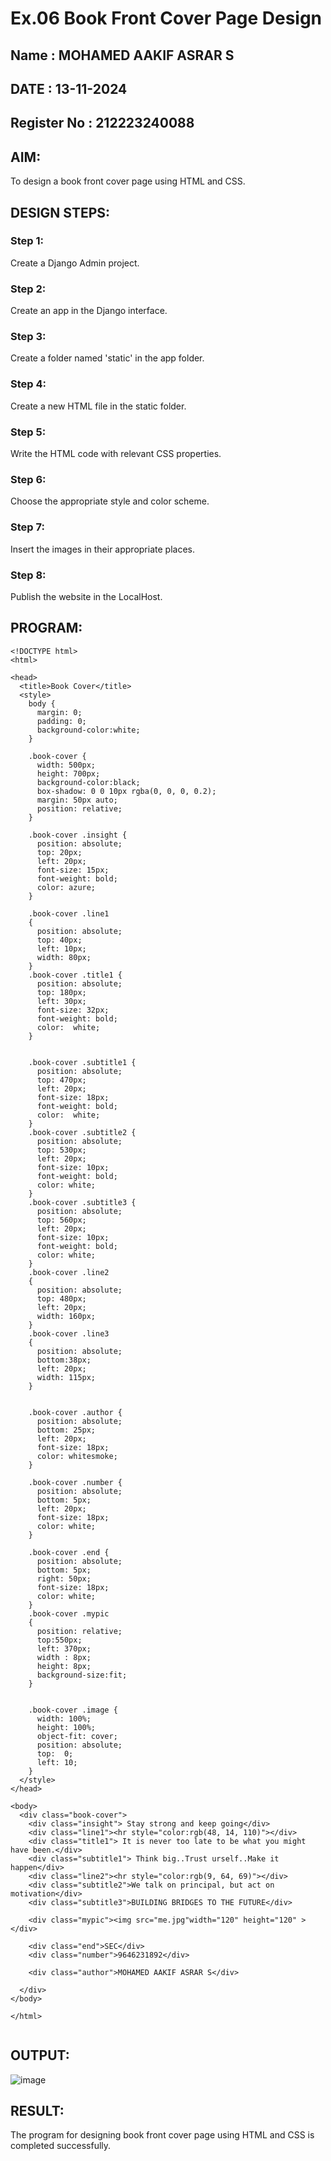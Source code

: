 # Ex.06 Book Front Cover Page Design
## Name : MOHAMED AAKIF ASRAR S
## DATE : 13-11-2024
## Register No : 212223240088

## AIM:
To design a book front cover page using HTML and CSS.

## DESIGN STEPS:

### Step 1:
Create a Django Admin project.

### Step 2:
Create an app in the Django interface.

### Step 3:
Create a folder named 'static' in the app folder.

### Step 4:
Create a new HTML file in the static folder.

### Step 5:
Write the HTML code with relevant CSS properties.

### Step 6:
Choose the appropriate style and color scheme.

### Step 7:
Insert the images in their appropriate places.

### Step 8:
Publish the website in the LocalHost.

## PROGRAM:
```
<!DOCTYPE html>
<html>

<head>
  <title>Book Cover</title>
  <style>
    body {
      margin: 0;
      padding: 0;
      background-color:white;
    }

    .book-cover {
      width: 500px;
      height: 700px;
      background-color:black;
      box-shadow: 0 0 10px rgba(0, 0, 0, 0.2);
      margin: 50px auto;
      position: relative;
    }
    
    .book-cover .insight {
      position: absolute;
      top: 20px;
      left: 20px;
      font-size: 15px;
      font-weight: bold;
      color: azure;
    }

    .book-cover .line1
    {
      position: absolute;
      top: 40px;
      left: 10px;
      width: 80px;
    }
    .book-cover .title1 {
      position: absolute;
      top: 180px;
      left: 30px;
      font-size: 32px;
      font-weight: bold;
      color:  white;
    }
    

    .book-cover .subtitle1 {
      position: absolute;
      top: 470px;
      left: 20px;
      font-size: 18px;
      font-weight: bold;
      color:  white;
    }
    .book-cover .subtitle2 {
      position: absolute;
      top: 530px;
      left: 20px;
      font-size: 10px;
      font-weight: bold;
      color: white;
    }
    .book-cover .subtitle3 {
      position: absolute;
      top: 560px;
      left: 20px;
      font-size: 10px;
      font-weight: bold;
      color: white;
    }
    .book-cover .line2
    {
      position: absolute;
      top: 480px;
      left: 20px;
      width: 160px;
    }
    .book-cover .line3
    {
      position: absolute;
      bottom:38px;
      left: 20px;
      width: 115px;
    }


    .book-cover .author {
      position: absolute;
      bottom: 25px;
      left: 20px;
      font-size: 18px;
      color: whitesmoke;
    }

    .book-cover .number {
      position: absolute;
      bottom: 5px;
      left: 20px;
      font-size: 18px;
      color: white;
    }

    .book-cover .end {
      position: absolute;
      bottom: 5px;
      right: 50px;
      font-size: 18px;
      color: white;
    }
    .book-cover .mypic
    {
      position: relative;
      top:550px;
      left: 370px;
      width : 8px;
      height: 8px;
      background-size:fit;
    }


    .book-cover .image {
      width: 100%;
      height: 100%;
      object-fit: cover;
      position: absolute;
      top:  0;
      left: 10;
    }
  </style>
</head>

<body>
  <div class="book-cover">
    <div class="insight"> Stay strong and keep going</div>
    <div class="line1"><hr style="color:rgb(48, 14, 110)"></div>
    <div class="title1"> It is never too late to be what you might have been.</div>
    <div class="subtitle1"> Think big..Trust urself..Make it happen</div>
    <div class="line2"><hr style="color:rgb(9, 64, 69)"></div>
    <div class="subtitle2">We talk on principal, but act on motivation</div>
    <div class="subtitle3">BUILDING BRIDGES TO THE FUTURE</div>
    
    <div class="mypic"><img src="me.jpg"width="120" height="120" ></div>

    <div class="end">SEC</div>
    <div class="number">9646231892</div>

    <div class="author">MOHAMED AAKIF ASRAR S</div>

  </div>
</body>

</html>


```


## OUTPUT:
![image](https://github.com/user-attachments/assets/32cbf484-a921-4d13-ba19-89e0f6ac47b2)


## RESULT:
The program for designing book front cover page using HTML and CSS is completed successfully.
